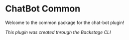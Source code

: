 # ChatBot Common

Welcome to the common package for the chat-bot plugin!

_This plugin was created through the Backstage CLI_
